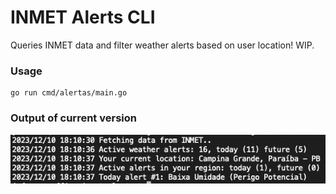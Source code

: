 # INMET Alerts CLI

Queries INMET data and filter weather alerts based on user location! WIP.

### Usage

```
go run cmd/alertas/main.go
```


### Output of current version


![inmet-running](assets/Screenshot-inmet-alerts.png)
